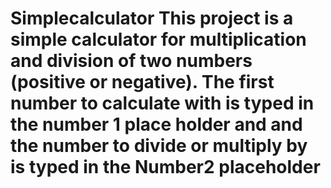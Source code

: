 # Simplecalculator This project is a simple calculator for multiplication and division of two numbers (positive or negative). The first number to calculate with is typed in the number 1 place holder and and the number to divide or multiply by is typed in the Number2 placeholder 
